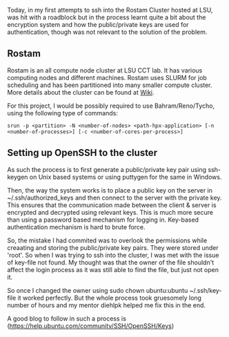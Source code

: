 Today, in my first attempts to ssh into the Rostam Cluster hosted at LSU, was hit with a roadblock but in the process learnt quite a bit about the encryption system and how the public/private keys are used for authentication, though was not relevant to the solution of the problem.

Rostam
----------
Rostam is an all compute node cluster at LSU CCT lab. It has various computing nodes and different machines. Rostam uses SLURM for job scheduling and has been partitioned into many smaller compute cluster. More details about the cluster can be found at [Wiki](https://github.com/STEllAR-GROUP/hpx/wiki/Running-HPX-on-Rostam).

For this project, I would be possibly required to use Bahram/Reno/Tycho, using the following type of commands:

```
srun -p <partition> -N <number-of-nodes> <path-hpx-application> [-n <number-of-processes>] [-c <number-of-cores-per-process>]
```

Setting up OpenSSH to the cluster
-----------------------------------

As such the process is to first generate a public/private key pair using ssh-keygen on Unix based systems or using puttygen for the same in Windows.

Then, the way the system works is to place a public key on the server in ~/.ssh/authorized_keys and then connect to the server with the private key. This ensures that the communication made between the client & server is encrypted and decrypted using relevant keys. This is much more secure than using a password based mechanism for logging in. Key-based authentication mechanism is hard to brute force.

So, the mistake I had commited was to overlook the permissions while creaating and storing the public/private key pairs. They were stored under 'root'. So when I was trying to ssh into the cluster, I was met with the issue of key-file not found. My thought was that the owner of the file shouldn't affect the login process as it was still able to find the file, but just not open it.

So once I changed the owner using sudo chown ubuntu:ubuntu ~/.ssh/key-file it worked perfectly. But the whole process took gruesomely long number of hours and my mentor diehlpk helped me fix this in the end.

A good blog to follow in such a process is (https://help.ubuntu.com/community/SSH/OpenSSH/Keys)